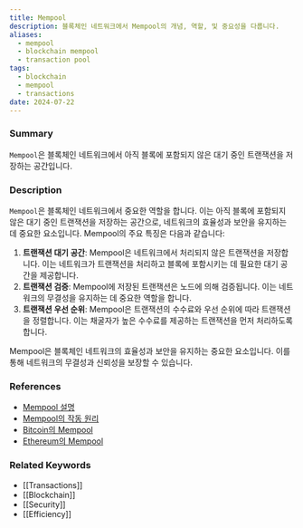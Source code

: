 ```yaml
---
title: Mempool
description: 블록체인 네트워크에서 Mempool의 개념, 역할, 및 중요성을 다룹니다.
aliases:
  - mempool
  - blockchain mempool
  - transaction pool
tags:
  - blockchain
  - mempool
  - transactions
date: 2024-07-22
---
```

### Summary

`Mempool`은 블록체인 네트워크에서 아직 블록에 포함되지 않은 대기 중인 트랜잭션을 저장하는 공간입니다.

### Description

`Mempool`은 블록체인 네트워크에서 중요한 역할을 합니다. 이는 아직 블록에 포함되지 않은 대기 중인 트랜잭션을 저장하는 공간으로, 네트워크의 효율성과 보안을 유지하는 데 중요한 요소입니다. Mempool의 주요 특징은 다음과 같습니다:

1. **트랜잭션 대기 공간**: Mempool은 네트워크에서 처리되지 않은 트랜잭션을 저장합니다. 이는 네트워크가 트랜잭션을 처리하고 블록에 포함시키는 데 필요한 대기 공간을 제공합니다.
2. **트랜잭션 검증**: Mempool에 저장된 트랜잭션은 노드에 의해 검증됩니다. 이는 네트워크의 무결성을 유지하는 데 중요한 역할을 합니다.
3. **트랜잭션 우선 순위**: Mempool은 트랜잭션의 수수료와 우선 순위에 따라 트랜잭션을 정렬합니다. 이는 채굴자가 높은 수수료를 제공하는 트랜잭션을 먼저 처리하도록 합니다.

Mempool은 블록체인 네트워크의 효율성과 보안을 유지하는 중요한 요소입니다. 이를 통해 네트워크의 무결성과 신뢰성을 보장할 수 있습니다.

### References

- [Mempool 설명](https://en.bitcoin.it/wiki/Mempool)
- [Mempool의 작동 원리](https://ethereum.org/en/developers/docs/mempool/)
- [Bitcoin의 Mempool](https://bitcoin.org/en/glossary#mempool)
- [Ethereum의 Mempool](https://ethereum.org/en/glossary#mempool)

### Related Keywords

- [[Transactions]]
- [[Blockchain]]
- [[Security]]
- [[Efficiency]]
